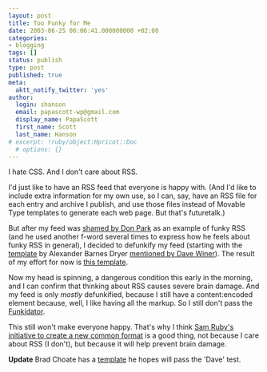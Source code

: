 ```yaml
---
layout: post
title: Too Funky for Me
date: 2003-06-25 06:06:41.000000000 +02:00
categories:
- blogging
tags: []
status: publish
type: post
published: true
meta:
  aktt_notify_twitter: 'yes'
author:
  login: shanson
  email: papascott-wp@gmail.com
  display_name: PapaScott
  first_name: Scott
  last_name: Hanson
# excerpt: !ruby/object:Hpricot::Doc
  # options: {}
---
```

<p>I hate CSS. And I don't care about RSS. </p>
<p>I'd just like to have an RSS feed that everyone is happy with. (And I'd like to include extra information for my own use, so I can, say, have an RSS file for each entry and archive I publish, and use those files instead of Movable Type templates to generate each web page. But that's futuretalk.)</p>
<p>But after my feed was <a title="Don Park's Blog" href="http://www.docuverse.com/blog/donpark/2003/06/23.html#a615">shamed by Don Park</a> as an example of funky RSS (and he used another f-word several times to express how he feels about funky RSS in general), I decided to defunkify my feed (starting with the <a href="http://www.mediagap.org/mt/mt-rss.txt">template</a> by Alexander Barnes Dryer <a href="http://scriptingnews.userland.com/2003/06/23#When:8:13:39AM">mentioned by Dave Winer</a>). The result of my effort for now is <a href="http://www.papascott.de/wordpress/wp-content/uploads/2003/06/index_xml_250603.txt">this template</a>.</p>
<p>Now my head is spinning, a dangerous condition this early in the morning, and I can confirm that thinking about RSS causes severe brain damage. And my feed is only <em>mostly</em> defunkified, because I still have a content:encoded element because, well, I like having all the markup. So I still don't pass the <a href="http://www.thereisnocat.com/funkidator/?uri=http%3A%2F%2Fwww.papascott.de%2Findex.xml&mode=funkidate&funkidate=Funkidate Me%21">Funkidator</a>. </p>
<p>This still won't make everyone happy. That's why I think <a href="http://www.intertwingly.net/wiki/pie/RoadMap">Sam Ruby's initiative to create a new common format</a> is a good thing, not because I care about RSS (I don't), but because it will help prevent brain damage.</p>
<p><b>Update</b> Brad Choate has a <a href="http://www.bradchoate.com/past/001639.php">template</a> he hopes will pass the 'Dave' test.</p>
